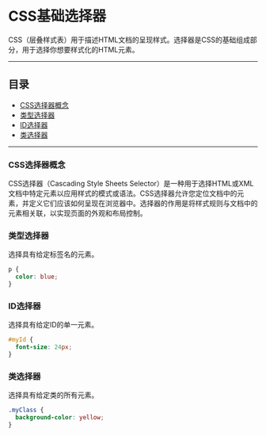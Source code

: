 # CSS基础选择器

CSS（层叠样式表）用于描述HTML文档的呈现样式。选择器是CSS的基础组成部分，用于选择你想要样式化的HTML元素。

---

## 目录

- [CSS选择器概念](#CSS选择器概念)
- [类型选择器](#类型选择器)
- [ID选择器](#id选择器)
- [类选择器](#类选择器)

---

### CSS选择器概念

CSS选择器（Cascading Style Sheets Selector）是一种用于选择HTML或XML文档中特定元素以应用样式的模式或语法。CSS选择器允许您定位文档中的元素，并定义它们应该如何呈现在浏览器中。选择器的作用是将样式规则与文档中的元素相关联，以实现页面的外观和布局控制。

### 类型选择器

选择具有给定标签名的元素。

```css
p {
  color: blue;
}
```

### ID选择器

选择具有给定ID的单一元素。

```css
#myId {
  font-size: 24px;
}
```

### 类选择器

选择具有给定类的所有元素。

```css
.myClass {
  background-color: yellow;
}
```
